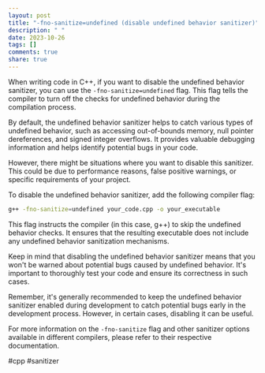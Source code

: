 ```yaml
---
layout: post
title: "-fno-sanitize=undefined (disable undefined behavior sanitizer)"
description: " "
date: 2023-10-26
tags: []
comments: true
share: true
---
```

When writing code in C++, if you want to disable the undefined behavior sanitizer, you can use the `-fno-sanitize=undefined` flag. This flag tells the compiler to turn off the checks for undefined behavior during the compilation process.

By default, the undefined behavior sanitizer helps to catch various types of undefined behavior, such as accessing out-of-bounds memory, null pointer dereferences, and signed integer overflows. It provides valuable debugging information and helps identify potential bugs in your code.

However, there might be situations where you want to disable this sanitizer. This could be due to performance reasons, false positive warnings, or specific requirements of your project.

To disable the undefined behavior sanitizer, add the following compiler flag:

```bash
g++ -fno-sanitize=undefined your_code.cpp -o your_executable
```

This flag instructs the compiler (in this case, g++) to skip the undefined behavior checks. It ensures that the resulting executable does not include any undefined behavior sanitization mechanisms.

Keep in mind that disabling the undefined behavior sanitizer means that you won't be warned about potential bugs caused by undefined behavior. It's important to thoroughly test your code and ensure its correctness in such cases.

Remember, it's generally recommended to keep the undefined behavior sanitizer enabled during development to catch potential bugs early in the development process. However, in certain cases, disabling it can be useful.

For more information on the `-fno-sanitize` flag and other sanitizer options available in different compilers, please refer to their respective documentation.

#cpp #sanitizer
```